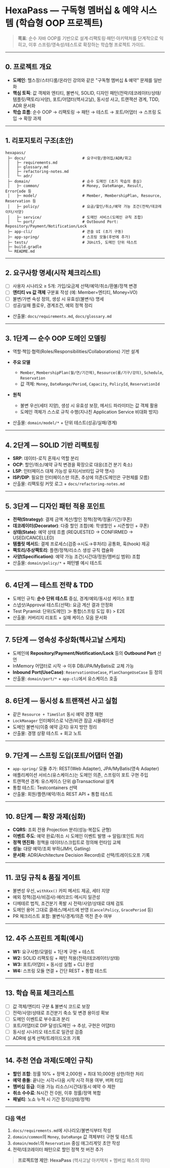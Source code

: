 # HexaPass — 구독형 멤버십 & 예약 시스템 (학습형 OOP 프로젝트)

> **목표**: 순수 자바 OOP를 기반으로 설계·리팩토링·패턴·아키텍처를 단계적으로 익히고, 이후 스프링/영속성/테스트로 확장하는 학습형 프로젝트 가이드.

---

## 0. 프로젝트 개요

* **도메인**: 헬스장/스터디룸/온라인 강의와 같은 "구독형 멤버십 & 예약" 문제를 일반화
* **핵심 토픽**: 값 객체와 엔티티, 불변식, SOLID, 디자인 패턴(전략/데코레이터/상태/템플릿/팩토리/사양), 포트/어댑터(헥사고날), 동시성 사고, 트랜잭션 경계, TDD, ADR 문서화
* **학습 흐름**: 순수 OOP → 리팩토링 → 패턴 → 테스트 → 포트/어댑터 → 스프링 도입 → 확장 과제

---

## 1. 리포지토리 구조(초안)

```text
hexapass/
 ├─ docs/                         # 요구사항/용어집/ADR/회고
 │   ├─ requirements.md
 │   ├─ glossary.md
 │   ├─ refactoring-notes.md
 │   └─ adr/
 ├─ domain/                       # 순수 도메인 (초기 학습의 중심)
 │   ├─ common/                   # Money, DateRange, Result, ErrorCode 등
 │   ├─ model/                    # Member, MembershipPlan, Resource, Reservation 등
 │   ├─ policy/                   # 요금/할인/취소/예약 가능 조건(전략/데코레이터/사양)
 │   ├─ service/                  # 도메인 서비스(도메인 규칙 조합)
 │   └─ port/                     # Outbound Port: Repository/Payment/Notification/Lock
 ├─ app-cli/                      # 콘솔 UI (초기 구동)
 ├─ app-spring/                   # 스프링 모듈(후반에 추가)
 ├─ tests/                        # JUnit5, 도메인 단위 테스트
 ├─ build.gradle
 └─ README.md
```

---

## 2. 요구사항 명세(시작 체크리스트)

* [ ] 사용자 시나리오 ≥ 5개: 가입/요금제 선택/예약/취소/환불/정책 변경
* [ ] **엔티티 vs 값 객체** 구분표 작성 (예: Member=엔티티, Money=VO)
* [ ] 불변/가변 속성 정의, 생성 시 유효성(불변식) 명세
* [ ] 성공/실패 플로우, 경계조건, 예외 정책 정리
* 산출물: `docs/requirements.md`, `docs/glossary.md`

---

## 3. 1단계 — 순수 OOP 도메인 모델링

* 역할·책임·협력(Roles/Responsibilities/Collaborations) 기반 설계
* **주요 모델**

    * `Member`, `MembershipPlan(월/연/기간제)`, `Resource(룸/기구/강의)`, `Schedule`, `Reservation`
    * 값 객체: `Money`, `DateRange/Period`, `Capacity`, `PolicyId`, `ReservationId`
* **원칙**

    * 불변 우선(세터 지양), 생성 시 유효성 보장, 메서드 파라미터는 값 객체 활용
    * 도메인 객체가 스스로 규칙 수행(지나친 Application Service 비대화 방지)
* 산출물: `domain/model/*` + 단위 테스트(성공/실패/경계)

---

## 4. 2단계 — SOLID 기반 리팩토링

* **SRP**: 데이터-로직 혼재시 역할 분리
* **OCP**: 할인/취소/예약 규칙 변경을 확장으로 대응(조건 분기 축소)
* **LSP**: 인터페이스 대체 가능성 유지(서브타입 규약 명시)
* **ISP/DIP**: 필요한 인터페이스만 의존, 추상에 의존(도메인은 구현체를 모름)
* 산출물: 리팩토링 커밋 로그 + `docs/refactoring-notes.md`

---

## 5. 3단계 — 디자인 패턴 적용 포인트

* **전략(Strategy)**: 결제 금액 계산/할인 정책(정액/정율/기간/쿠폰)
* **데코레이터(Decorator)**: 다중 할인 조합(예: 학생할인 + 시즌할인 + 쿠폰)
* **상태(State)**: 예약 상태 흐름 (REQUESTED → CONFIRMED → USED/CANCELLED)
* **템플릿 메서드**: 결제 프로세스(검증→시도→후처리) 공통화, 훅(hook) 제공
* **팩토리/추상팩토리**: 플랜/정책/리소스 생성 규칙 캡슐화
* **사양(Specification)**: 예약 가능 조건(시간대/정원/멤버십 범위) 조합
* 산출물: `domain/policy/*` + 패턴별 예시 테스트

---

## 6. 4단계 — 테스트 전략 & TDD

* 도메인 규칙: **순수 단위 테스트** 중심, 경계/예외/동시성 케이스 포함
* 스냅샷/Approval 테스트(선택): 요금 계산 결과 안정화
* Test Pyramid: 단위(도메인) ≫ 통합(스프링 도입 후) > E2E
* 산출물: 커버리지 리포트 + 실패 케이스 모음 문서화

---

## 7. 5단계 — 영속성 추상화(헥사고날 스케치)

* 도메인에 **Repository/Payment/Notification/Lock** 등의 **Outbound Port** 선언
* InMemory 어댑터로 시작 → 이후 DB/JPA/MyBatis로 교체 가능
* **Inbound Port(UseCase)**: `ReservationUseCase`, `PlanChangeUseCase` 등 정의
* 산출물: `domain/port/*` + `app-cli`에서 유스케이스 호출

---

## 8. 6단계 — 동시성 & 트랜잭션 사고 실험

* 같은 `Resource + TimeSlot` 동시 예약 경쟁 재현
* `LockManager` 인터페이스로 낙관/비관 잠금 시뮬레이션
* 도메인 불변식(이중 예약 금지) 유지 방안 정리
* 산출물: 경쟁 상황 테스트 + 회고 노트

---

## 9. 7단계 — 스프링 도입(포트/어댑터 연결)

* `app-spring/` 모듈 추가: REST(Web Adapter), JPA/MyBatis(영속 Adapter)
* 애플리케이션 서비스(유스케이스)는 도메인 의존, 스프링이 포트 구현 주입
* 트랜잭션 경계: 유스케이스 단위 @Transactional 설계
* 통합 테스트: Testcontainers 선택
* 산출물: 회원/플랜/예약/취소 REST API + 통합 테스트

---

## 10. 8단계 — 확장 과제(심화)

* **CQRS**: 조회 전용 Projection 분리(성능·복잡도 균형)
* **이벤트 주도**: 예약 완료/취소 시 도메인 이벤트 발행 → 알림/포인트 처리
* **정책 엔진화**: 정책을 데이터/스크립트로 정의해 런타임 교체
* **성능**: 대량 예약/조회 부하(JMH, Gatling)
* **문서화**: ADR(Architecture Decision Record)로 선택/트레이드오프 기록

---

## 11. 코딩 규칙 & 품질 게이트

* 불변성 우선, `withXxx()` 카피 메서드 제공, 세터 지양
* 예외 정책(검사/비검사)·에러코드·메시지 일관성
* 디메테르 법칙, 조건분기 폭발 시 전략/사양/상태로 대체 검토
* 도메인 용어 그대로 클래스/메서드에 반영 (`CancelPolicy`, `GracePeriod` 등)
* PR 체크리스트 포함: 불변식/경계/의존 역전 준수 여부

---

## 12. 4주 스프린트 계획(예시)

* **W1:** 요구사항/모델링 + 1단계 구현 + 테스트
* **W2:** SOLID 리팩토링 + 패턴 적용(전략/데코레이터/상태)
* **W3:** 포트/어댑터 + 동시성 실험 + CLI 완성
* **W4:** 스프링 모듈 연결 + 간단 REST + 통합 테스트

---

## 13. 학습 목표 체크리스트

* [ ] 값 객체/엔티티 구분 & 불변식 코드로 보장
* [ ] 전략/사양/상태로 조건분기 축소 및 변경 용이성 확보
* [ ] 도메인 이벤트로 부수효과 분리
* [ ] 포트/어댑터로 DIP 달성(도메인 → 추상, 구현은 어댑터)
* [ ] 동시성 시나리오 테스트로 일관성 검증
* [ ] ADR에 설계 선택/트레이드오프 기록

---

## 14. 추천 연습 과제(도메인 규칙)

* **할인 조합**: 정률 10% + 정액 2,000원 + 최대 10,000원 상한/하한 처리
* **예약 충돌**: 끝나는 시각=다음 시작 시각 허용 여부, 버퍼 타임
* **멤버십 등급**: 이용 가능 리소스/시간대/동시 예약 수 제한
* **취소 수수료**: N시간 전 0원, 이후 정률/정액 복합
* **패널티**: 노쇼 누적 시 기간 정지(상태/정책)

---

### 다음 액션

1. `docs/requirements.md`에 시나리오/불변식부터 작성
2. `domain/common`의 `Money`, `DateRange` 값 객체부터 구현 및 테스트
3. `domain/model`의 `Reservation` 중심 애그리게잇 초안 작성
4. 전략/데코레이터 패턴으로 할인 정책 첫 버전 추가

> **프로젝트명 제안**: **HexaPass** (헥사고날 아키텍처 + 멤버십 패스의 의미)
